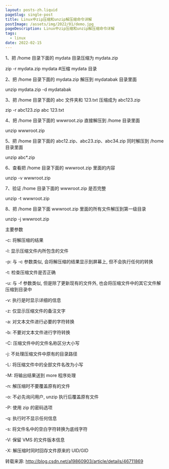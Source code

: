 ```yaml
---
layout: posts-zh.liquid
pageSlug: single-post
title: Linux中zip压缩和unzip解压缩命令详解
postImage: /assets/img/2022/01/demo.jpg
pageDescription: Linux中zip压缩和unzip解压缩命令详解
tags: 
  - linux
date: 2022-02-15
---
```


1、把 /home 目录下面的 mydata 目录压缩为 mydata.zip

zip -r mydata.zip mydata #压缩 mydata 目录

2、把 /home 目录下面的 mydata.zip 解压到 mydatabak 目录里面

unzip mydata.zip -d mydatabak

3、把 /home 目录下面的 abc 文件夹和 123.txt 压缩成为 abc123.zip

zip -r abc123.zip abc 123.txt

4、把 /home 目录下面的 wwwroot.zip 直接解压到 /home 目录里面

unzip wwwroot.zip

5、把 /home 目录下面的 abc12.zip、abc23.zip、abc34.zip 同时解压到 /home 目录里面

unzip abc*.zip

6、查看把 /home 目录下面的 wwwroot.zip 里面的内容

unzip -v wwwroot.zip

7、验证 /home 目录下面的 wwwroot.zip 是否完整

unzip -t wwwroot.zip

8、把 /home 目录下面 wwwroot.zip 里面的所有文件解压到第一级目录

unzip -j wwwroot.zip

主要参数

-c: 将解压缩的结果

-l: 显示压缩文件内所包含的文件

-p: 与 -c 参数类似, 会将解压缩的结果显示到屏幕上, 但不会执行任何的转换

-t: 检查压缩文件是否正确

-u: 与 -f 参数类似, 但是除了更新现有的文件外, 也会将压缩文件中的其它文件解压缩到目录中

-v: 执行是时显示详细的信息

-z: 仅显示压缩文件的备注文字

-a: 对文本文件进行必要的字符转换

-b: 不要对文本文件进行字符转换

-C: 压缩文件中的文件名称区分大小写

-j: 不处理压缩文件中原有的目录路径

-L: 将压缩文件中的全部文件名改为小写

-M: 将输出结果送到 more 程序处理

-n: 解压缩时不要覆盖原有的文件

-o: 不必先询问用户, unzip 执行后覆盖原有文件

-P: 使用 zip 的密码选项

-q: 执行时不显示任何信息

-s: 将文件名中的空白字符转换为底线字符

-V: 保留 VMS 的文件版本信息

-X: 解压缩时同时回存文件原来的 UID/GID

转载来源: <a href="http://blog.csdn.net/a19860903/article/details/46711869" target="_blank">http://blog.csdn.net/a19860903/article/details/46711869</a>